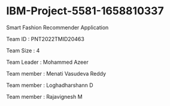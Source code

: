 # IBM-Project-5581-1658810337

Smart Fashion Recommender Application

Team ID : PNT2022TMID20463

Team Size : 4

Team Leader : Mohammed Azeer

Team member : Menati Vasudeva Reddy

Team member : Loghadharshann D

Team member : Rajavignesh M
